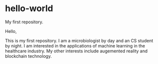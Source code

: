 # hello-world
My first repository.

Hello,

This is my first repository. I am a microbiologist by day and an CS student by night.
I am interested in the applications of machine learning in the healthcare industry.
My other interests include augemented reality and blockchain technology.
